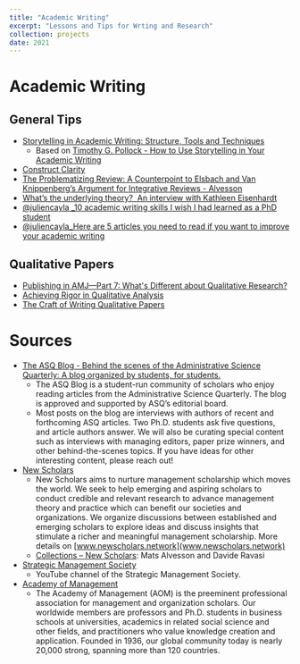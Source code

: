 ```yaml
---
title: "Academic Writing"
excerpt: "Lessons and Tips for Wrting and Research"
collection: projects
date: 2021
---
```


# Academic Writing

## General Tips

- [Storytelling in Academic Writing: Structure, Tools and Techniques](https://youtu.be/rGdTPkPMeDU)
	- Based on [Timothy G. Pollock - How to Use Storytelling in Your Academic Writing](https://www.e-elgar.com/shop/gbp/how-to-use-storytelling-in-your-academic-writing-9781839102813.html)
- [Construct Clarity ](https://www.youtube.com/watch?v=6oe3L95JTes)
- [The Problematizing Review: A Counterpoint to Elsbach and Van Knippenberg’s Argument for Integrative Reviews - Alvesson](https://onlinelibrary.wiley.com/doi/abs/10.1111/joms.12582)
- [What’s the underlying theory?  An interview with Kathleen Eisenhardt](https://projectscrib.org/2022/07/29/whats-the-underlying-theory-an-interview-with-kathleen-eisenhardt/)
- [@juliencayla _10 academic writing skills I wish I had learned as a PhD student](https://twitter.com/juliencayla/status/1574628448680566784)
- [@juliencayla_Here are 5 articles you need to read if you want to improve your academic writing](https://twitter.com/juliencayla/status/1572757833623273472)

## Qualitative Papers

- [Publishing in AMJ—Part 7: What's Different about Qualitative Research?](https://journals.aom.org/doi/10.5465/amj.2012.4003)
- [Achieving Rigor in Qualitative Analysis](https://www.youtube.com/watch?v=yYDv8WHcuOY)
- [The Craft of Writing Qualitative Papers](https://www.youtube.com/watch?v=NOyvX0jY3Q4)


# Sources

- [The ASQ Blog - Behind the scenes of the Administrative Science Quarterly: A blog organized by students, for students.](https://asqblog.com/)
	- The ASQ Blog is a student-run community of scholars who enjoy reading articles from the Administrative Science Quarterly. The blog is approved and supported by ASQ’s editorial board.
	- Most posts on the blog are interviews with authors of recent and forthcoming ASQ articles. Two Ph.D. students ask five questions, and article authors answer. We will also be curating special content such as interviews with managing editors, paper prize winners, and other behind-the-scenes topics. If you have ideas for other interesting content, please reach out!
- [New Scholars](https://www.youtube.com/c/NewScholars/videos)
	- New Scholars aims to nurture management scholarship which moves the world. We seek to help emerging and aspiring scholars to conduct credible and relevant research to advance management theory and practice which can benefit our societies and organizations. We organize discussions between established and emerging scholars to explore ideas and discuss insights that stimulate a richer and meaningful management scholarship. More details on [www.newscholars.network](www.newscholars.network)
	- [Collections – New Scholars](https://newscholars.network/collections/): Mats Alvesson and Davide Ravasi
- [Strategic Management Society](https://www.youtube.com/c/StrategicManagementSociety)
	-  YouTube channel of the Strategic Management Society. 
- [Academy of Management](https://www.youtube.com/user/AcademyOfManagement/playlists)
	- The Academy of Management (AOM) is the preeminent professional association for management and organization scholars. Our worldwide members are professors and Ph.D. students in business schools at universities, academics in related social science and other fields, and practitioners who value knowledge creation and application. Founded in 1936, our global community today is nearly 20,000 strong, spanning more than 120 countries.